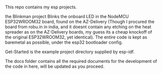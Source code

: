 This repo contains my esp projects.

the Blinkman project Blinks the onboard LED in the NodeMCU ESP32WROOM32 board, found on the AZ-Delivery (Though I procured the board from robu.in in india, and it doesnt contain any etching on the heat spreader as on the AZ-Delivery boards, my guess its a cheap knockoff of the original ESP32WROOM32, yet identical). The entire code is kept as baremetal as possible, under the esp32 bootloader config.

Get-Started is the example project directory supplied by esp-idf.

The docs folder contains all the required documents for the development of the code in here, will be updated as you proceed.
